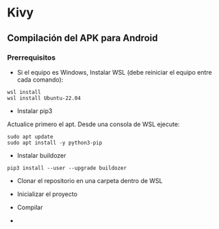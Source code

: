 # Kivy

## Compilación del APK para Android

### Prerrequisitos

* Si el equipo es Windows, Instalar WSL (debe reiniciar el equipo entre cada comando):
```
wsl install
wsl install Ubuntu-22.04 
```

* Instalar pip3

Actualice primero el apt. Desde una consola de WSL ejecute:

```
sudo apt update
sudo apt install -y python3-pip
```
* Instalar buildozer

```
pip3 install --user --upgrade buildozer
```

* Clonar el repositorio en una carpeta dentro de WSL
* Inicializar el proyecto
* Compilar

* 
